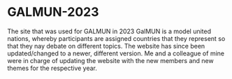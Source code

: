 # GALMUN-2023
The site that was used for GALMUN in 2023
GalMUN is a model united nations, whereby participants are assigned countries that they represent so that they nay debate on different topics.
The website has since been updated/changed to a newer, different version.
Me and a colleague of mine were in charge of updating the website with the new members and new themes for the respective year.
